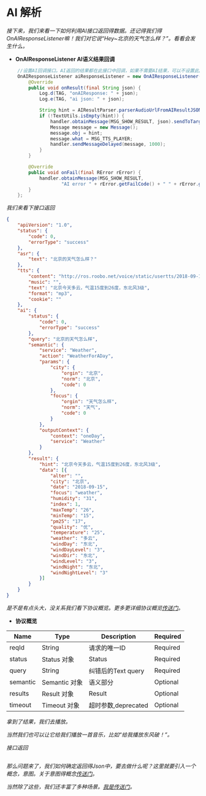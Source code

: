 AI 解析
=

*接下来，我们来看一下如何利用AI接口返回得数据。还记得我们得OnAIResponseListener嘛！我们对它说“Hey~北京的天气怎么样？”。看看会发生什么。*  

- **OnAIResponseListener  AI语义结果回调**  
```Java
    //设置AI回调接口。AI返回的结果都在此接口中回调，如果不需要AI结果，可以不设置此回调接口。
    OnAIResponseListener aiResponseListener = new OnAIResponseListener() {
        @Override
        public void onResult(final String json) {
            Log.d(TAG, "onAIResponse: " + json);
            Log.e(TAG, "ai json: " + json);

            String hint = AIResultParser.parserAudioUrlFromAIResultJSON(json);
            if (!TextUtils.isEmpty(hint)) {
                handler.obtainMessage(MSG_SHOW_RESULT, json).sendToTarget();
                Message message = new Message();
                message.obj = hint;
                message.what = MSG_TTS_PLAYER;
                handler.sendMessageDelayed(message, 1000);
            }
        }

        @Override
        public void onFail(final RError rError) {
            handler.obtainMessage(MSG_SHOW_RESULT,
                    "AI error " + rError.getFailCode() + " " + rError.getFailDetail()).sendToTarget();
        }
    };
```
*我们来看下接口返回*

```Json
{
	"apiVersion": "1.0",
	"status": {
		"code": 0,
		"errorType": "success"
	},
	"asr": {
		"text": "北京的天气怎么样？"
	},
	"tts": {
		"content": "http://ros.roobo.net/voice/static/usertts/2018-09-15/662/reply.18446744073170258879.e0dad16f-3415-4db2-875b-cf695b1123c1.mp3",
		"music": "",
		"text": "北京今天多云，气温15度到26度，东北风3级",
		"format": "mp3",
		"cookie": ""
	},
	"ai": {
		"status": {
			"code": 0,
			"errorType": "success"
		},
		"query": "北京的天气怎么样",
		"semantic": {
			"service": "Weather",
			"action": "WeatherForADay",
			"params": {
				"city": {
					"orgin": "北京",
					"norm": "北京",
					"code": 0
				},
				"focus": {
					"orgin": "天气怎么样",
					"norm": "天气",
					"code": 0
				}
			},
			"outputContext": {
				"context": "oneDay",
				"service": "Weather"
			}
		},
		"result": {
			"hint": "北京今天多云，气温15度到26度，东北风3级",
			"data": [{
				"alter": "",
				"city": "北京",
				"date": "2018-09-15",
				"focus": "weather",
				"humidity": "31",
				"index": 1,
				"maxTemp": "26",
				"minTemp": "15",
				"pm25": "17",
				"quality": "优",
				"temperature": "25",
				"weather": "多云",
				"windDay": "东北",
				"windDayLevel": "3",
				"windDir": "东北",
				"windLevel": "3",
				"windNight": "东北",
				"windNightLevel": "3"
			}]
		}
	}
}
```

*是不是有点头大，没关系我们看下协议概览。更多更详细协议概览[传送门](https://github.com/271766152/docs/blob/master/Bot/3-ApiReference/rosai-client-development-protocol-intent.md#33-semantic%E5%AE%9A%E4%B9%89)。* 

- **协议概览**  

Name	| Type	| Description	| Required
------------ | ------------ | ------------ | ------------
reqId	| String	| 请求的唯一ID	| Required
status | Status 对象 | Status | Required
query |	String | 纠错后的Text query | Required
semantic | Semantic 对象 | 语义部分 | Optional
results | Result 对象 | Result | Optional
timeout | Timeout 对象 | 超时参数,deprecated | Optional

*拿到了结果，我们去播放。*  

*当然我们也可以让它给我们播放一首音乐，比如“给我播放东风破！”。*

*接口返回*

```Json

```

*那么问题来了，我们如何确定返回得Json中，要去做什么呢？这里就要引入一个概念，意图。关于意图得概念[传送门](https://github.com/271766152/docs/blob/master/Bot/2-RosAiDocument/1-SkillsKit/important-concept/intent.md)。*




*当然除了这些，我们还丰富了多种场景。[我是传送门](https://github.com/271766152/docs/tree/master/Bot/4-SkillDocument)。*  
